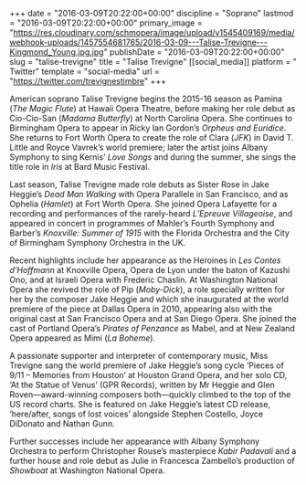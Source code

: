 +++
date = "2016-03-09T20:22:00+00:00"
discipline = "Soprano"
lastmod = "2016-03-09T20:22:00+00:00"
primary_image = "https://res.cloudinary.com/schmopera/image/upload/v1545409169/media/webhook-uploads/1457554681765/2016-03-09---Talise-Trevigne---Kingmond_Young.jpg.jpg"
publishDate = "2016-03-09T20:22:00+00:00"
slug = "talise-trevigne"
title = "Talise Trevigne"
[[social_media]]
platform = " Twitter"
template = "social-media"
url = "https://twitter.com/trevignestimbre"
+++

American soprano Talise Trevigne begins the 2015-16 season as Pamina (*The Magic Flute*) at Hawaii Opera Theatre, before making her role debut as Cio-Cio-San (*Madama Butterfly*) at North Carolina Opera. She continues to Birmingham Opera to appear in Ricky Ian Gordon’s *Orpheus and Euridice*.  She returns to Fort Worth Opera to create the role of Clara (*JFK*) in David T. Little and Royce Vavrek’s world premiere; later the artist joins Albany Symphony to sing Kernis’ *Love Songs* and during the summer, she sings the title role in *Iris* at Bard Music Festival.

Last season, Talise Trevigne made role debuts as Sister Rose in Jake Heggie’s *Dead Man Walking* with Opera Parallele in San Francisco, and as Ophelia (*Hamlet*) at Fort Worth Opera. She joined Opera Lafayette for a recording and performances of the rarely-heard *L’Epreuve Villageoise*, and appeared in concert in programmes of Mahler’s Fourth Symphony and Barber’s *Knoxville: Summer of 1915* with the Florida Orchestra and the City of Birmingham Symphony Orchestra in the UK.

Recent highlights include her appearance as the Heroines in *Les Contes d’Hoffmann* at Knoxville Opera, Opera de Lyon under the baton of Kazushi Ono, and at Israeli Opera with Frederic Chaslin. At Washington National Opera she revived the role of Pip (*Moby-Dick*), a role specially written for her by the composer Jake Heggie and which she inaugurated at the world premiere of the piece at Dallas Opera in 2010, appearing also with the original cast at San Francisco Opera and at San Diego Opera. She joined the cast of Portland Opera’s *Pirates of Penzance* as Mabel, and at New Zealand Opera appeared as Mimi (*La Boheme*).

A passionate supporter and interpreter of contemporary music, Miss Trevigne sang the world premiere of Jake Heggie’s song cycle ‘Pieces of 9/11 – Memories from Houston’ at Houston Grand Opera, and her solo CD, ‘At the Statue of Venus’ (GPR Records), written by Mr Heggie and Glen Roven—award-winning composers both—quickly climbed to the top of the US record charts.  She is featured on Jake Heggie’s latest CD release, ‘here/after, songs of lost voices’ alongside Stephen Costello, Joyce DiDonato and Nathan Gunn.

Further successes include her appearance with Albany Symphony Orchestra to perform Christopher Rouse’s masterpiece *Kabir Padavali* and a further house and role debut as Julie in Francesca Zambello’s production of *Showboat* at Washington National Opera.
